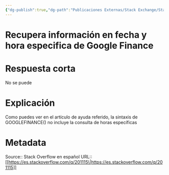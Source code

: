 ```yaml
---
{"dg-publish":true,"dg-path":"Publicaciones Externas/Stack Exchange/Stack Overflow en español/es.stackoverflow.com-201115.md","permalink":"/publicaciones-externas/stack-exchange/stack-overflow-en-espanol/es-stackoverflow-com-201115/","title":"Recupera información en fecha y hora especifica de Google Finance","hide":true,"noteIcon":"\"0\"","created":"2024-04-03T12:49:10.354-06:00","updated":"2024-04-05T16:43:54.433-06:00"}
---
```


# Recupera información en fecha y hora especifica de Google Finance

# Respuesta corta
No se puede

# Explicación

Como puedes ver en el artículo de ayuda referido, la sintaxis de GOOGLEFINANCE() no incluye la consulta de horas específicas

# Metadata
Source:: Stack Overflow en español
URL:: [[https://es.stackoverflow.com/q/201115\|https://es.stackoverflow.com/q/201115]]

